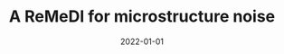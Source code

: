 ---
title: "A ReMeDI for microstructure noise"
collection: publications
category: published
permalink: /publication/2022-01-01-remedi-microstructure-noise
excerpt: 'Introduces ReMeDI, a novel method to correct for microstructure noise in high-frequency financial data.'
date: 2022-01-01
venue: 'Econometrica'
paperurl: 'https://onlinelibrary.wiley.com/doi/abs/10.3982/ECTA17907'  # replace with actual link
bibtexurl: 'https://example.com/bibtex/li2022remedi.bib'  # optional
citation: 'Li, Z. M., & Linton, O. (2022). "A ReMeDI for microstructure noise." <i>Econometrica</i>, 90(1), 367–389.'
---